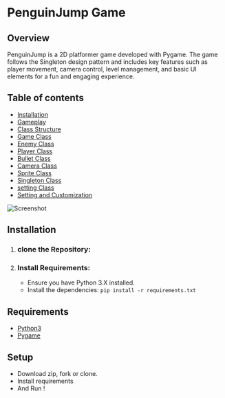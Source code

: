 # PenguinJump Game

## Overview
PenguinJump is a 2D platformer game developed with Pygame. The game follows the Singleton design pattern and includes key features such as player movement, camera control, level management, and basic UI elements for a fun and engaging experience.


## Table of contents
*  [Installation](#installation)
*  [Gameplay](#gameplay)
*  [Class Structure](#class-structure)
  *  [Game Class](#game-class)
  *  [Enemy Class](#enemy-class)
  *  [Player Class](#player-class)
  *  [Bullet Class](#bullet-class)
  *  [Camera Class](#camera-class)
  *  [Sprite Class](#sprite-class)
  *  [Singleton Class](#singleton-class)
  *  [setting Class](#setting-class)
*  [Setting and Customization](#setting-and-customization)

![Screenshot](https://github.com/MykleCode/pygame-doodlejump/blob/main/demo.gif)

## Installation
1. ### clone the Repository:


2. ### Install Requirements:
   * Ensure you have Python 3.X installed.
   * Install the dependencies:
     ```pip install -r requirements.txt```


## Requirements
* [Python3](https://www.python.org/downloads/)
* [Pygame](https://www.pygame.org/news)

## Setup
* Download zip, fork or clone.
* Install requirements
* And Run !
